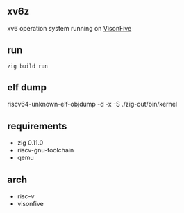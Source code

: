 ## xv6z
xv6 operation system running on [VisonFive](https://www.starfivetech.com/en/site/boards)

## run
`zig build run`

## elf dump
riscv64-unknown-elf-objdump -d -x -S  ./zig-out/bin/kernel 

## requirements
- zig 0.11.0
- riscv-gnu-toolchain
- qemu

## arch
- risc-v
- visonfive
